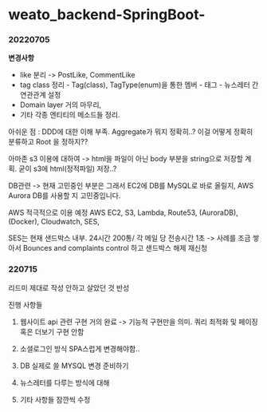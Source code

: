 # weato_backend-SpringBoot-


### 20220705
<strong>변경사항</strong>
<ul>
  <li>like 분리 -> PostLike, CommentLike</li>
  <li>tag class 정리 - Tag(class), TagType(enum)을 통한 멤버 - 태그 - 뉴스레터 간 연관관계 설정</li>
  <li> Domain layer 거의 마무리, </li>
  <li>기타 각종 엔티티의 메소드들 정리. </li>
</ul>
아쉬운 점 : DDD에 대한 이해 부족. Aggregate가 뭐지 정확히..? 이걸 어떻게 정확히 분류하고 Root 을 정하지??

아마존 s3 이용에 대하여 -> html을 파일이 아닌 body 부분을 string으로 저장할 계획. 굳이 s3에 html(정적파일) 저장..?

DB관련 -> 현재 고민중인 부분은 그래서 EC2에 DB를 MySQL로 바로 올릴지, AWS Aurora DB를 사용할 지 고민중입니다.

AWS 적극적으로 이용 예정
AWS EC2, S3, Lambda, Route53, (AuroraDB), (Docker), Cloudwatch, SES, 

SES는 현재 샌드박스 내부. 24시간 200통/ 각 메일 당 전송시간 1초 -> 사례를 조금 쌓아서 Bounces and complaints control 하고 샌드박스 해제 재신청




### 220715

리드미 제대로 작성 안하고 살았던 것 반성

진행 사항들

1. 웹사이트 api 관련 구현 거의 완료 -> 기능적 구현만을 의미. 쿼리 최적화 및 페이징 혹은 더보기 구현 안함

2. 소셜로그인 방식 SPA스럽게 변경해야함..

3. DB 실제로 쓸 MYSQL 변경 준비하기

4. 뉴스레터를 다루는 방식에 대해

5. 기타 사항들 잠깐씩 수정